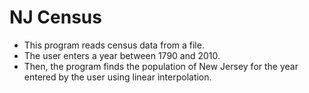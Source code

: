 # NJ Census

 * This program reads census data from a file.
 * The user enters a year between 1790 and 2010.
 * Then, the program finds the population of New Jersey for the year entered by the user using linear interpolation.

